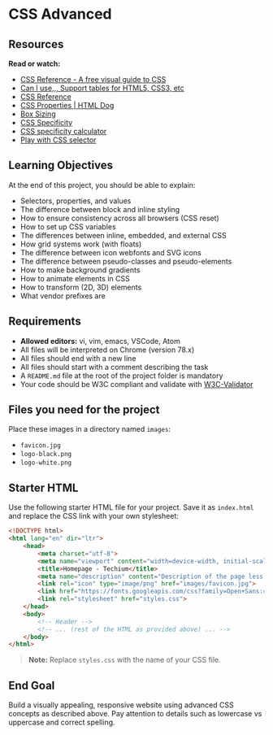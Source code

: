 # CSS Advanced

## Resources

**Read or watch:**

- [CSS Reference - A free visual guide to CSS](https://cssreference.io/)
- [Can I use,,, Support tables for HTML5, CSS3, etc](https://caniuse.com/)
- [CSS Reference](https://developer.mozilla.org/en-US/docs/Web/CSS/Reference)
- [CSS Properties | HTML Dog](https://htmldog.com/references/css/properties/)
- [Box Sizing](https://css-tricks.com/box-sizing/)
- [CSS Specificity](https://developer.mozilla.org/en-US/docs/Web/CSS/Specificity)
- [CSS specificity calculator](https://specificity.keegan.st/)
- [Play with CSS selector](https://flukeout.github.io/)

## Learning Objectives

At the end of this project, you should be able to explain:

- Selectors, properties, and values
- The difference between block and inline styling
- How to ensure consistency across all browsers (CSS reset)
- How to set up CSS variables
- The differences between inline, embedded, and external CSS
- How grid systems work (with floats)
- The difference between icon webfonts and SVG icons
- The difference between pseudo-classes and pseudo-elements
- How to make background gradients
- How to animate elements in CSS
- How to transform (2D, 3D) elements
- What vendor prefixes are

## Requirements

- **Allowed editors:** vi, vim, emacs, VSCode, Atom
- All files will be interpreted on Chrome (version 78.x)
- All files should end with a new line
- All files should start with a comment describing the task
- A `README.md` file at the root of the project folder is mandatory
- Your code should be W3C compliant and validate with [W3C-Validator](https://validator.w3.org/)

## Files you need for the project

Place these images in a directory named `images`:

- `favicon.jpg`
- `logo-black.png`
- `logo-white.png`

## Starter HTML

Use the following starter HTML file for your project. Save it as `index.html` and replace the CSS link with your own stylesheet:

```html
<!DOCTYPE html>
<html lang="en" dir="ltr">
    <head>
        <meta charset="utf-8">
        <meta name="viewport" content="width=device-width, initial-scale=1, viewport-fit=cover">
        <title>Homepage - Techium</title>
        <meta name="description" content="Description of the page less than 150 characters">
        <link rel="icon" type="image/png" href="images/favicon.jpg">
        <link href="https://fonts.googleapis.com/css?family=Open+Sans:400,700|Raleway:700&display=swap" rel="stylesheet">
        <link rel="stylesheet" href="styles.css">
    </head>
    <body>
        <!-- Header -->
        <!-- ... (rest of the HTML as provided above) ... -->
    </body>
</html>
```

> **Note:** Replace `styles.css` with the name of your CSS file.

## End Goal

Build a visually appealing, responsive website using advanced CSS concepts as described above. Pay attention to details such as lowercase vs uppercase and correct spelling.
